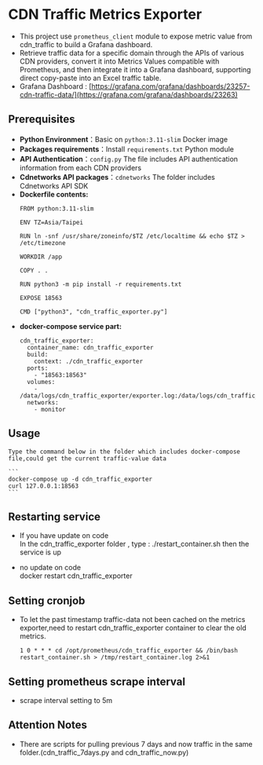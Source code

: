 # CDN Traffic Metrics Exporter

- This project use `prometheus_client` module to expose metric value from cdn_traffic to build a Grafana dashboard.
- Retrieve traffic data for a specific domain through the APIs of various CDN providers, convert it into Metrics Values compatible with Prometheus, and then integrate it into a Grafana dashboard, supporting direct copy-paste into an Excel traffic table.
- Grafana Dashboard : [https://grafana.com/grafana/dashboards/23257-cdn-traffic-data/](https://grafana.com/grafana/dashboards/23263)

## Prerequisites  
- **Python Environment**：Basic on `python:3.11-slim` Docker image  
- **Packages requirements**：Install `requirements.txt` Python module  
- **API Authentication**：`config.py` The file includes API authentication information from each CDN providers
- **Cdnetworks API packages**：`cdnetworks` The folder includes Cdnetworks API SDK  
- **Dockerfile contents:**  
    ```
    FROM python:3.11-slim

    ENV TZ=Asia/Taipei

    RUN ln -snf /usr/share/zoneinfo/$TZ /etc/localtime && echo $TZ > /etc/timezone

    WORKDIR /app

    COPY . .

    RUN python3 -m pip install -r requirements.txt

    EXPOSE 18563

    CMD ["python3", "cdn_traffic_exporter.py"]
    ```  
- **docker-compose service part:**  
    ```
    cdn_traffic_exporter:
      container_name: cdn_traffic_exporter
      build:
        context: ./cdn_traffic_exporter
      ports:
        - "18563:18563"
      volumes:
        - /data/logs/cdn_traffic_exporter/exporter.log:/data/logs/cdn_traffic_exporter/exporter.log
      networks:
        - monitor
    ```


## Usage
    Type the command below in the folder which includes docker-compose file,could get the current traffic-value data
    
    ```
    docker-compose up -d cdn_traffic_exporter
    curl 127.0.0.1:18563
    ```

## Restarting service  
- If you have update on code  
    In the cdn_traffic_exporter folder , type : ./restart_container.sh
    then the service is up  
    
- no update on code  
    docker restart cdn_traffic_exporter

## Setting cronjob
- To let the past timestamp traffic-data not been cached on the metrics exporter,need to restart cdn_traffic_exporter container to clear the old metrics.
  ```
  1 0 * * * cd /opt/prometheus/cdn_traffic_exporter && /bin/bash restart_container.sh > /tmp/restart_container.log 2>&1  
  ```

## Setting prometheus scrape interval
- scrape interval setting to 5m

## Attention Notes
- There are scripts for pulling previous 7 days and now traffic in the same folder.(cdn_traffic_7days.py and cdn_traffic_now.py)
